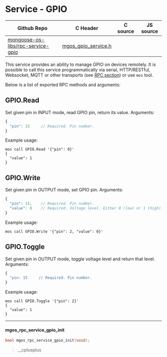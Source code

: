 # Service - GPIO
| Github Repo | C Header | C source  | JS source |
| ----------- | -------- | --------  | ----------------- |
| [mongoose-os-libs/rpc-service-gpio](https://github.com/mongoose-os-libs/rpc-service-gpio) | [mgos_gpio_service.h](https://github.com/mongoose-os-libs/rpc-service-gpio/tree/master/include/mgos_gpio_service.h) | &nbsp;  | &nbsp;         |



This service provides an ability to manage GPIO on devices remotely.
It is possible to call this service programmatically via serial, HTTP/RESTful,
Websocket, MQTT or other transports
(see [RPC section](/docs/mos/userguide/rpc.md)) or use `mos` tool.

Below is a list of exported RPC methods and arguments:

## GPIO.Read
Set given pin in INPUT mode, read GPIO pin, return its value. Arguments:
```javascript
{
  "pin": 15     // Required. Pin number.
}
```

Example usage:

<pre class="command-line language-bash" data-user="chris" data-host="localhost" data-output="2-100"><code>mos call GPIO.Read '{"pin": 0}'
{
  "value": 1
}</code></pre>


## GPIO.Write
Set given pin in OUTPUT mode, set GPIO pin. Arguments:
```javascript
{
  "pin": 15,    // Required. Pin number.
  "value": 0    // Required. Voltage level. Either 0 (low) or 1 (high).
}
```

Example usage:

<pre class="command-line language-bash" data-user="chris" data-host="localhost" data-output="2-100"><code>mos call GPIO.Write '{"pin": 2, "value": 0}'</code></pre>


## GPIO.Toggle
Set given pin in OUTPUT mode, toggle voltage level and return that level. Arguments:
```javascript
{
  "pin: 15     // Required. Pin number.
}
```

Example usage:

<pre class="command-line language-bash" data-user="chris" data-host="localhost" data-output="2-100"><code>mos call GPIO.Toggle '{"pin": 2}'
{
  "value": 1
}</code></pre>


<!--

## GPIO.SetIntHandler
Set interrupt handler on a GPIO pin that calls a remote RPC service
on interrupt. Arguments:
```javascript
{
  "pin": 15,            // Required. Pin number.
  "edge": "any",        // Required. One of: "pos", "neg", "any".
  "pull": "up",         // Required. One of: "up", "down".
  "debounse_ms": 200,   // Required. Button debounce interval in milliseconds.
  "dst": "",            // Required. Remote RPC service destination address.
  "method": "Foo"       // Required. RPC method to call.
}
```

Example usage:
<pre class="command-line language-bash" data-user="chris" data-host="localhost" data-output="2-100"><code>mos call GPIO.Toggle '{"pin": 2}'
{
  "value": 1
}</code></pre>
-->


 ----- 
#### mgos_rpc_service_gpio_init

```c
bool mgos_rpc_service_gpio_init(void);
```
>  __cplusplus 
